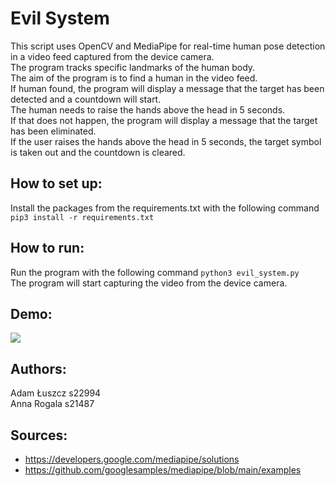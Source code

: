 # Evil System

This script uses OpenCV and MediaPipe for real-time human pose detection in a video feed captured from the device camera.  
The program tracks specific landmarks of the human body.  
The aim of the program is to find a human in the video feed.  
If human found, the program will display a message that the target has been detected and a countdown will start.  
The human needs to raise the hands above the head in 5 seconds.  
If that does not happen, the program will display a message that the target has been eliminated.  
If the user raises the hands above the head in 5 seconds, the target symbol is taken out and the countdown is cleared.

## How to set up:

Install the packages from the requirements.txt with the following command `pip3 install -r requirements.txt`

## How to run:

Run the program with the following command `python3 evil_system.py`  
The program will start capturing the video from the device camera.

## Demo:

![](evil-system-demo.gif)

## Authors:

Adam Łuszcz s22994  
Anna Rogala s21487

## Sources:

- https://developers.google.com/mediapipe/solutions
- https://github.com/googlesamples/mediapipe/blob/main/examples
